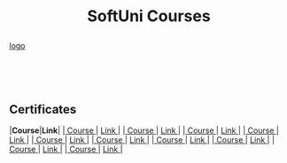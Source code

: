 # <p align="center"> SoftUni Courses<p>

<a href="https://softuni.bg/trainings/courses" rel="Courses">[logo]<a/>

[logo]: https://github.com/AniSoft/SoftUni/blob/main/Pictures/SoftUni-Logo-Flat.png "SoftUni-Logo-Flat"

<br/>
<br/>
<br/>

## Certificates

|**Course**|**Link**| 
|<a href="https://softuni.bg/" > Course </a>   | <a href="https://softuni.bg/certificates/"> Link </a>|
|<a href="https://softuni.bg/" > Course </a>   | <a href="https://softuni.bg/certificates/"> Link </a>|
|<a href="https://softuni.bg/" > Course </a>   | <a href="https://softuni.bg/certificates/"> Link </a>|
|<a href="https://softuni.bg/" > Course </a>   | <a href="https://softuni.bg/certificates/"> Link </a>|
|<a href="https://softuni.bg/" > Course </a>   | <a href="https://softuni.bg/certificates/"> Link </a>|
|<a href="https://softuni.bg/" > Course </a>   | <a href="https://softuni.bg/certificates/"> Link </a>|
|<a href="https://softuni.bg/" > Course </a>   | <a href="https://softuni.bg/certificates/"> Link </a>|
|<a href="https://softuni.bg/" > Course </a>   | <a href="https://softuni.bg/certificates/"> Link </a>|
|<a href="https://softuni.bg/" > Course </a>   | <a href="https://softuni.bg/certificates/"> Link </a>|
|<a href="https://softuni.bg/" > Course </a>   | <a href="https://softuni.bg/certificates/"> Link </a>|
